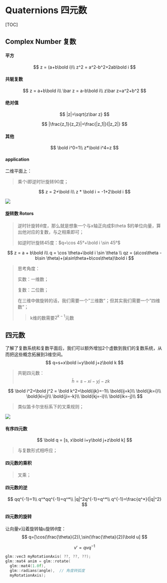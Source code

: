 

# Quaternions 四元数

[TOC]

## Complex Number 复数

#### 平方

$$
z = (a+b\bold i)\\
z^2 = a^2-b^2+2ab\bold i
$$

#### 共轭复数

$$
z = a+b\bold i\\
\bar z = a-b\bold i\\
z\bar z=a^2+b^2
$$

#### 绝对值

$$
|z|=\sqrt{z\bar z}
$$

$$
|\frac{z_1}{z_2}|=\frac{|z_1|}{|z_2|}
$$

#### 其他

$$
\bold i^0=1\\
z*\bold i^4=z
$$

#### application

二维平面上：

> 乘个i即逆时针旋转90度；

$$
z = 2+\bold i\\
z * \bold i = -1+2\bold i
$$

![](https://www.qiujiawei.com/images/2015.9/5.png)

#### 旋转数 Rotors

> 逆时针旋转$\theta$度，那么就是想象一个与x轴正向成$\theta $的单位向量，算出他对应的复数，与之相乘即可；
>
> 如逆时针旋转45度：$q=\cos 45°+\bold i \sin 45°$

$$
z = a + b\bold i\\
q = \cos \theta+\bold i \sin \theta \\
qz = (a\cos\theta - b\sin \theta)+(a\sin\theta+b\cos\theta)\bold i
$$

> 思考角度：
>
> 实数：一维数；
>
> 复数：二位数；
>
> 在三维中做旋转的话，我们需要一个”三维数“；但其实我们需要一个”四维数“；
>
> > k维的数需要$2^{k-1}$元数

## 四元数

了解了复数系统和复数平面后，我们可以额外增加2个虚数到我们的复数系统，从而把这些概念拓展到3维空间。
$$
q=s+x\bold i+y\bold j+z\bold k
$$

> 共轭四元数：
> $$
> \bar h = s-xi-yj-zk
> $$

$$
\bold i^2=\bold j^2 = \bold k^2=\bold{ijk}=-1\\
\bold{ij=k}\\
\bold{jk=i}\\
\bold{ki=j}\\
\bold{ji=-k}\\
\bold{kj=-i}\\
\bold{ik=-j}\\
$$

> 类似笛卡尔坐标系下的叉乘规则；

![](https://www.qiujiawei.com/images/2015.9/6.png)

#### 有序四元数

$$
\bold q = [s, x\bold i+y\bold j+z\bold k]
$$

> 与复数形式相呼应；

#### 四元数的乘积

> 叉乘；

#### 四元数的逆

$$
qq^{-1}=1\\
q^*qq^{-1}=q^*\\
|q|^2q^{-1}=q^*\\
q^{-1}=\frac{q^*}{|q|^2}
$$

#### 四元数的旋转

让向量v沿着旋转轴u旋转$\theta$度：
$$
q=[\cos(\frac{\theta}{2}),\sin(\frac{\theta}{2})\bold u]
$$

$$
v'=qvq^{-1}
$$

```c++
glm::vec3 myRotationAxis( ??, ??, ??);
glm::mat4 anim = glm::rotate(
  glm::mat4(1.0f), 
  glm::radians(angle),  // 角度转弧度
  myRotationAxis);
```

